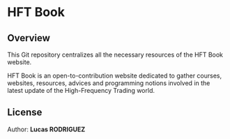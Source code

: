 # HFT Book

## Overview

This Git repository centralizes all the necessary resources of the HFT Book website.

HFT Book is an open-to-contribution website dedicated to gather courses, websites, resources, advices and programming notions involved in the latest update of the High-Frequency Trading world.

## License

Author: **Lucas RODRIGUEZ**